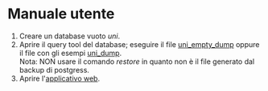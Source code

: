 # Manuale utente

1. Creare un database vuoto _uni_.
2. Aprire il query tool del database; eseguire il file [uni_empty_dump](../progetto/db/uni_empty_dump.sql) oppure il file con gli esempi [uni_dump](../progetto/db/uni_dump.sql).  
Nota: NON usare il comando _restore_ in quanto non è il file generato dal backup di postgress.
3. Aprire l'[applicativo web](../progetto/web/).
